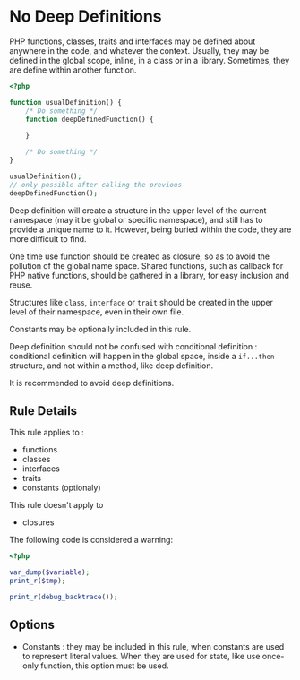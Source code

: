 <!-- Good Practices -->
# No Deep Definitions

PHP functions, classes, traits and interfaces may be defined about anywhere in the code, and whatever the context. Usually, they may be defined in the global scope, inline, in a class or in a library. Sometimes, they are define within another function. 

```php
<?php

function usualDefinition() {
	/* Do something */
	function deepDefinedFunction() {
		
	}

	/* Do something */
}

usualDefinition();
// only possible after calling the previous
deepDefinedFunction();

```

Deep definition will create a structure in the upper level of the current namespace (may it be global or specific namespace), and still has to provide a unique name to it. However, being buried within the code, they are more difficult to find. 

One time use function should be created as closure, so as to avoid the pollution of the global name space. Shared functions, such as callback for PHP native functions, should be gathered in a library, for easy inclusion and reuse. 

Structures like `class`, `interface` or `trait` should be created in the upper level of their namespace, even in their own file. 

Constants may be optionally included in this rule. 

Deep definition should not be confused with conditional definition : conditional definition will happen in the global space, inside a `if...then` structure, and not within a method, like deep definition. 

It is recommended to avoid deep definitions.

## Rule Details

This rule applies to : 
* functions
* classes
* interfaces
* traits
* constants (optionaly)

This rule doesn't apply to 
* closures

The following code is considered a warning:

```php
<?php

var_dump($variable);
print_r($tmp);

print_r(debug_backtrace());

```

## Options
* Constants : they may be included in this rule, when constants are used to represent literal values. When they are used for state, like use once-only function, this option must be used.



